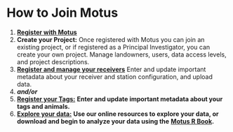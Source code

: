 # How to Join Motus

1. [**Register with Motus**](https://motus.org/data/user/new)
2. **Create your Project:** Once registered with Motus you can join an existing project, or if registered as a Principal Investigator, you can create your own project. Manage landowners, users, data access levels, and project descriptions.
3. [**Register and manage your receivers**](https://motus.org/receiver-deployment/) Enter and update important metadata about your receiver and station configuration, and upload data.
4. _**and/or**_
5. [**Register your Tags:**](https://motus.org/tag-deployment/) **Enter and update important metadata about your tags and animals.**
6. [**Explore your data:**](https://motus.org/explore-data/) **Use our online resources to explore your data, or download and begin to analyze your data using the** [**Motus R Book**](https://motus.org/MotusRBook/)**.**
